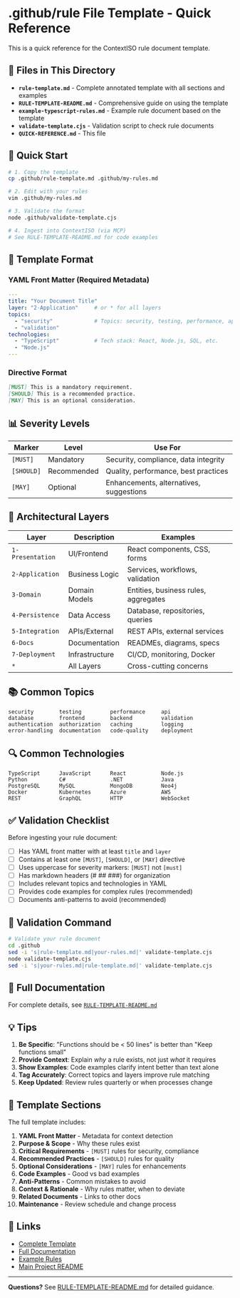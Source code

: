 # .github/rule File Template - Quick Reference

This is a quick reference for the ContextISO rule document template.

## 📁 Files in This Directory

- **`rule-template.md`** - Complete annotated template with all sections and examples
- **`RULE-TEMPLATE-README.md`** - Comprehensive guide on using the template
- **`example-typescript-rules.md`** - Example rule document based on the template
- **`validate-template.cjs`** - Validation script to check rule documents
- **`QUICK-REFERENCE.md`** - This file

## 🚀 Quick Start

```bash
# 1. Copy the template
cp .github/rule-template.md .github/my-rules.md

# 2. Edit with your rules
vim .github/my-rules.md

# 3. Validate the format
node .github/validate-template.cjs

# 4. Ingest into ContextISO (via MCP)
# See RULE-TEMPLATE-README.md for code examples
```

## 📝 Template Format

### YAML Front Matter (Required Metadata)

```yaml
---
title: "Your Document Title"
layer: "2-Application"     # or * for all layers
topics:
  - "security"             # Topics: security, testing, performance, api, etc.
  - "validation"
technologies:
  - "TypeScript"           # Tech stack: React, Node.js, SQL, etc.
  - "Node.js"
---
```

### Directive Format

```markdown
[MUST] This is a mandatory requirement.
[SHOULD] This is a recommended practice.
[MAY] This is an optional consideration.
```

## 📊 Severity Levels

| Marker | Level | Use For |
|--------|-------|---------|
| `[MUST]` | Mandatory | Security, compliance, data integrity |
| `[SHOULD]` | Recommended | Quality, performance, best practices |
| `[MAY]` | Optional | Enhancements, alternatives, suggestions |

## 🎯 Architectural Layers

| Layer | Description | Examples |
|-------|-------------|----------|
| `1-Presentation` | UI/Frontend | React components, CSS, forms |
| `2-Application` | Business Logic | Services, workflows, validation |
| `3-Domain` | Domain Models | Entities, business rules, aggregates |
| `4-Persistence` | Data Access | Database, repositories, queries |
| `5-Integration` | APIs/External | REST APIs, external services |
| `6-Docs` | Documentation | READMEs, diagrams, specs |
| `7-Deployment` | Infrastructure | CI/CD, monitoring, Docker |
| `*` | All Layers | Cross-cutting concerns |

## 📚 Common Topics

```
security        testing         performance     api
database        frontend        backend         validation
authentication  authorization   caching         logging
error-handling  documentation   code-quality    deployment
```

## 🔍 Common Technologies

```
TypeScript      JavaScript      React           Node.js
Python          C#              .NET            Java
PostgreSQL      MySQL           MongoDB         Neo4j
Docker          Kubernetes      Azure           AWS
REST            GraphQL         HTTP            WebSocket
```

## ✅ Validation Checklist

Before ingesting your rule document:

- [ ] Has YAML front matter with at least `title` and `layer`
- [ ] Contains at least one `[MUST]`, `[SHOULD]`, or `[MAY]` directive
- [ ] Uses uppercase for severity markers: `[MUST]` not `[must]`
- [ ] Has markdown headers (# ## ###) for organization
- [ ] Includes relevant topics and technologies in YAML
- [ ] Provides code examples for complex rules (recommended)
- [ ] Documents anti-patterns to avoid (recommended)

## 🔧 Validation Command

```bash
# Validate your rule document
cd .github
sed -i 's|rule-template.md|your-rules.md|' validate-template.cjs
node validate-template.cjs
sed -i 's|your-rules.md|rule-template.md|' validate-template.cjs
```

## 📖 Full Documentation

For complete details, see [`RULE-TEMPLATE-README.md`](./RULE-TEMPLATE-README.md)

## 💡 Tips

1. **Be Specific**: "Functions should be < 50 lines" is better than "Keep functions small"
2. **Provide Context**: Explain *why* a rule exists, not just *what* it requires
3. **Show Examples**: Code examples clarify intent better than text alone
4. **Tag Accurately**: Correct topics and layers improve rule matching
5. **Keep Updated**: Review rules quarterly or when processes change

## 🎨 Template Sections

The full template includes:

1. **YAML Front Matter** - Metadata for context detection
2. **Purpose & Scope** - Why these rules exist
3. **Critical Requirements** - `[MUST]` rules for security, compliance
4. **Recommended Practices** - `[SHOULD]` rules for quality
5. **Optional Considerations** - `[MAY]` rules for enhancements
6. **Code Examples** - Good vs bad examples
7. **Anti-Patterns** - Common mistakes to avoid
8. **Context & Rationale** - Why rules matter, when to deviate
9. **Related Documents** - Links to other docs
10. **Maintenance** - Review schedule and change process

## 🔗 Links

- [Complete Template](./rule-template.md)
- [Full Documentation](./RULE-TEMPLATE-README.md)
- [Example Rules](./example-typescript-rules.md)
- [Main Project README](../README.md)

---

**Questions?** See [RULE-TEMPLATE-README.md](./RULE-TEMPLATE-README.md) for detailed guidance.
